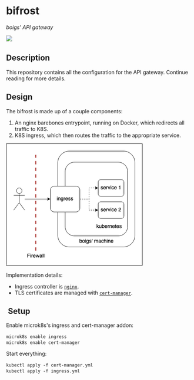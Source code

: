 # bifrost

_boigs' API gateway_

![](https://norse-mythology.org/wp-content/uploads/2012/11/Bifrost.jpg)


## Description

This repository contains all the configuration for the API gateway. Continue reading
for more details.


## Design

The bifrost is made up of a couple components:
1. An nginx barebones entrypoint, running on Docker, which redirects all traffic to K8S.
1. K8S ingress, which then routes the traffic to the appropriate service.

![](media/diagram.png)

Implementation details:
- Ingress controller is [`nginx`](https://kubernetes.github.io/ingress-nginx/deploy/#minikube).
- TLS certificates are managed with [`cert-manager`](https://github.com/cert-manager/cert-manager).


##  Setup

Enable microk8s's ingress and cert-manager addon:

```
microk8s enable ingress
microk8s enable cert-manager
```

Start everything:

```
kubectl apply -f cert-manager.yml
kubectl apply -f ingress.yml
```
